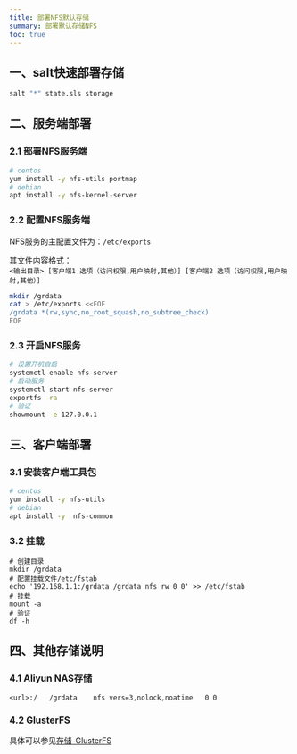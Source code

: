 ```yaml
--- 
title: 部署NFS默认存储
summary: 部署默认存储NFS
toc: true 
---
```


## 一、salt快速部署存储

```bash
salt "*" state.sls storage
```
## 二、服务端部署

### 2.1 部署NFS服务端

```bash
# centos 
yum install -y nfs-utils portmap
# debian
apt install -y nfs-kernel-server
```

### 2.2 配置NFS服务端

NFS服务的主配置文件为：`/etc/exports`

其文件内容格式：  
`<输出目录> [客户端1 选项（访问权限,用户映射,其他）] [客户端2 选项（访问权限,用户映射,其他）]`

```bash
mkdir /grdata
cat > /etc/exports <<EOF
/grdata *(rw,sync,no_root_squash,no_subtree_check)
EOF
```

### 2.3 开启NFS服务

```bash
# 设置开机自启
systemctl enable nfs-server
# 启动服务
systemctl start nfs-server
exportfs -ra
# 验证
showmount -e 127.0.0.1
```

## 三、客户端部署

### 3.1 安装客户端工具包

```bash
# centos 
yum install -y nfs-utils
# debian
apt install -y  nfs-common
```

### 3.2 挂载

```
# 创建目录
mkdir /grdata
# 配置挂载文件/etc/fstab
echo '192.168.1.1:/grdata /grdata nfs rw 0 0' >> /etc/fstab
# 挂载
mount -a
# 验证 
df -h
```

## 四、其他存储说明

### 4.1 Aliyun NAS存储

```
<url>:/   /grdata    nfs vers=3,nolock,noatime   0 0
```

### 4.2 GlusterFS

具体可以参见[存储-GlusterFS](../storage/GlusterFS/introduce.html)

